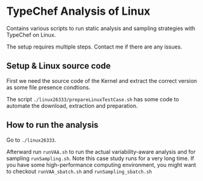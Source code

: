 # TypeChef Analysis of Linux

Contains various scripts to run static analysis and sampling strategies with TypeChef on Linux.

The setup requires multiple steps. Contact me if there are any issues.

## Setup & Linux source code

First we need the source code of the Kernel and extract the correct version as some file presence condtions.

The script `./linux26333/prepareLinuxTestCase.sh` has some code to automate 
the download, extraction and preparation.


## How to run the analysis

Go to `./linux26333`.

Afterward run `runVAA.sh` to run the actual variability-aware analysis and for sampling `runSampling.sh`. Note this case study runs for a very long time. If you have some high-performance computing environment, you might want to checkout `runVAA_sbatch.sh` and `runSampling_sbatch.sh`
